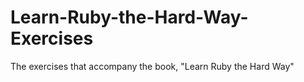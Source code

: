 # Learn-Ruby-the-Hard-Way-Exercises
The exercises that accompany the book, "Learn Ruby the Hard Way"
